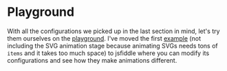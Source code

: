 # Playground

With all the configurations we picked up in the last section in mind, let's try them ourselves on the [playground](). I've moved the first [example](https://perspective.js.org/examples/) (not including the SVG animation stage because animating SVGs needs tons of `items` and it takes too much space) to jsfiddle where you can modify its configurations and see how they make animations different.

<script>
  (function() {
    var createEmbedFrame;
    
    createEmbedFrame = function() {
      var currentSlug, iframe, listeners, setHeight, target, uid, uriEmbedded, uriOriginal, uriOriginalNoProtocol;
      uid = "JSFEMB_" + (~~(new Date().getTime() / 86400000));
      uriOriginal = "https://jsfiddle.net/leopoldthecuber/hkfprgrh/embed/result/";
      uriOriginalNoProtocol = uriOriginal.split("//").pop();
      uriEmbedded = "https://jsfiddle.net/leopoldthecuber/hkfprgrh/embedded/result/";
      currentSlug = "hkfprgrh";
      target = document.querySelector("script[src*='" + uriOriginalNoProtocol + "']");
      iframe = document.createElement("iframe");
      iframe.src = uriEmbedded;
      iframe.id = uid;
      iframe.width = "100%";
      iframe.height = "0";
      iframe.frameBorder = "0";
      iframe.allowtransparency = true;
      iframe.sandbox = "allow-modals allow-forms allow-scripts allow-same-origin allow-popups";
      target.parentNode.insertBefore(iframe, target.nextSibling);
      setHeight = function(data) {
        var height;
        if (data.slug === currentSlug) {
          height = data.height <= 0 ? 400 : data.height + 50;
          return iframe.height = height;
        }
      };
      listeners = function(event) {
        var data, eventName;
        eventName = event.data[0];
        data = event.data[1];
        switch (eventName) {
          case "embed":
            return setHeight(data);
          case "resultsFrame":
            return setHeight(data);
        }
      };
      return window.addEventListener("message", listeners, false);
    };
    
    setTimeout(createEmbedFrame, 5);
    
  }).call(this);
</script>
<script async src="//jsfiddle.net/leopoldthecuber/hkfprgrh/embed/result/"></script>
